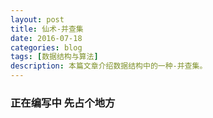 ```yaml
---
layout: post
title: 仙术-并查集
date: 2016-07-18
categories: blog
tags: [数据结构与算法]
description: 本篇文章介绍数据结构中的一种-并查集。
---
```

### 正在编写中 先占个地方

